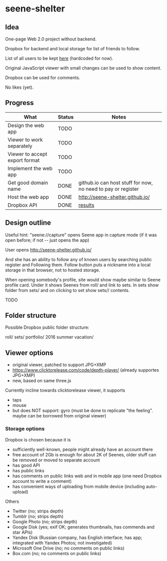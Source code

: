 # seene-shelter

## Idea

One-page Web 2.0 project without backend.

Dropbox for backend and local storage for list of friends to follow.

List of all users to be kept [here](users.txt) (hardcoded for now).

Original JavaScript viewer with small changes can be used to show content.

Dropbox can be used for comments. 

No likes (yet).

## Progress

| What                           | Status  | Notes                                        |
| -------------------------------|---------|----------------------------------------------|
| Design the web app             | TODO    |
| Viewer to work separately      | TODO    |
| Viewer to accept export format | TODO    |
| Implement the web app          | TODO    |
| Get good domain name           | DONE    | github.io can host stuff for now, no need to pay or register |
| Host the web app               | DONE    | http://seene-shelter.github.io/              |
| Dropbox API                    | DONE    | [results](dropbox.md)                        |

## Design outline

Useful hint: "seene://capture" opens Seene app in capture mode (if it was open before; if not -- just opens the app)

User opens http://seene-shelter.github.io/

And she has an ability to follow any of known users by searching public register and Following them.
Follow button puts a nickname into a local storage in that browser, not to hosted storage.

When opening somebody's profile, site would show maybe similar to Seene profile card.
Under it shows Seenes from roll/ and link to sets.
In sets show folder from sets/ and on clicking to set show sets/<set>/ contents.

TODO

## Folder structure

Possible Dropbox public folder structure:

 roll/
 sets/
   portfolio/
   2016 summer vacation/

## Viewer options

* original viewer, patched to support JPG+XMP
* https://www.clicktorelease.com/code/depth-player/ (already supportes JPG+XMP)
* new, based on same three.js

Currently incline towards clicktorelease viewer, it supports
* taps
* mouse 
* but does NOT support: gyro (must be done to replicate "the feeling". maybe can be borrowed from original viewer)

### Storage options

Dropbox is chosen because it is 
* sufficiently well-known, people might already have an account there
* free account of 2Gb is enough for about 2K of Seenes, older stuff can be removed or moved to separate account
* has good API
* has public links
* has comments on public links web and in mobile app (one need Dropbox account to write a comment)
* has convenient ways of uploading from mobile device (including auto-upload)

Others
* Twitter (no; strips depth)
* Tumblr (no; strips depth)
* Google Photo (no; strips depth)
* Google Disk (yes; exif OK; generates thumbnails, has commends and star APIs)
* Yandex Disk (Russian company, has English interface; has app; integrated with Yandex Photos; not investigated)
* Microsoft One Drive (no; no comments on public links)
* Box.com (no; no comments on public links)
